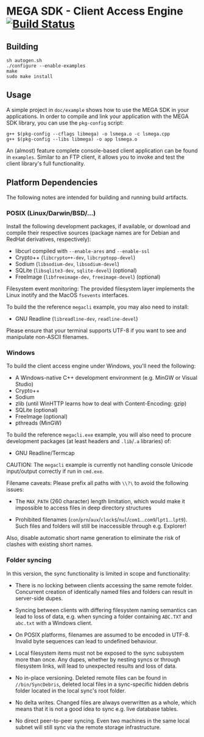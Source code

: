 # MEGA SDK - Client Access Engine  [![Build Status](https://travis-ci.org/meganz/sdk2.svg)](https://travis-ci.org/meganz/sdk2)

Building
--------

    sh autogen.sh
    ./configure --enable-examples
    make
    sudo make install

Usage
-----

A simple project in `doc/example` shows how to use the MEGA SDK
in your applications.  In order to compile and link your
application with the MEGA SDK library, you can use the `pkg-config` script:

    g++ $(pkg-config --cflags libmega) -o lsmega.o -c lsmega.cpp
    g++ $(pkg-config --libs libmega) -o app lsmega.o

An (almost) feature complete console-based client application can be found
in `examples`. Similar to an FTP client, it allows you to invoke and test
the client library's full functionality.


Platform Dependencies
---------------------

The following notes are intended for building and running build
artifacts.


### POSIX (Linux/Darwin/BSD/...)

Install the following development packages, if available, or download
and compile their respective sources (package names are for
Debian and RedHat derivatives, respectively):

* libcurl compiled with `--enable-ares` and `--enable-ssl`
* Crypto++ (`libcrypto++-dev`, `libcryptopp-devel`)
* Sodium (`libsodium-dev`, `libsodium-devel`)
* SQLite (`libsqlite3-dev`, `sqlite-devel`) (optional)
* FreeImage (`libfreeimage-dev`, `freeimage-devel`) (optional)

Filesystem event monitoring: The provided filesystem layer implements
the Linux inotify and the MacOS `fsevents` interfaces.

To build the the reference `megacli` example, you may also need to install:

* GNU Readline (`libreadline-dev`, `readline-devel`)

Please ensure that your terminal supports UTF-8 if you want to see and
manipulate non-ASCII filenames.


### Windows

To build the client access engine under Windows, you'll need the following:

* A Windows-native C++ development environment (e.g. MinGW or Visual Studio)
* Crypto++
* Sodium
* zlib (until WinHTTP learns how to deal with Content-Encoding: gzip)
* SQLite (optional)
* FreeImage (optional)
* pthreads (MinGW)

To build the reference `megacli.exe` example, you will also need to procure
development packages (at least headers and `.lib`/`.a` libraries) of:

* GNU Readline/Termcap

CAUTION: The `megacli` example is currently not handling console Unicode
input/output correctly if run in `cmd.exe`.

Filename caveats: Please prefix all paths with `\\?\` to avoid the following
issues:

* The `MAX_PATH` (260 character) length limitation, which would make it
impossible to access files in deep directory structures

* Prohibited filenames (`con`/`prn`/`aux`/`clock$`/`nul`/`com1`...`com9`/`lpt1`...`lpt9`).
Such files and folders will still be inaccessible through e.g. Explorer!

Also, disable automatic short name generation to eliminate the risk of
clashes with existing short names.


### Folder syncing

In this version, the sync functionality is limited in scope and functionality:

* There is no locking between clients accessing the same remote folder.
Concurrent creation of identically named files and folders can result in
server-side dupes.

* Syncing between clients with differing filesystem naming semantics can
lead to loss of data, e.g. when syncing a folder containing `ABC.TXT` and
`abc.txt` with a Windows client.

* On POSIX platforms, filenames are assumed to be encoded in UTF-8. Invalid
byte sequences can lead to undefined behaviour.

* Local filesystem items must not be exposed to the sync subsystem more
than once. Any dupes, whether by nesting syncs or through filesystem links,
will lead to unexpected results and loss of data.

* No in-place versioning. Deleted remote files can be found in
`//bin/SyncDebris`, deleted local files in a sync-specific hidden debris
folder located in the local sync's root folder.

* No delta writes. Changed files are always overwritten as a whole, which
means that it is not a good idea to sync e.g. live database tables.

* No direct peer-to-peer syncing. Even two machines in the same local subnet
will still sync via the remote storage infrastructure.
